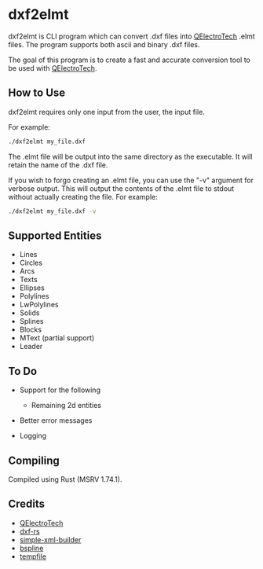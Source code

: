 # dxf2elmt
dxf2elmt is CLI program which can convert .dxf files into [QElectroTech](https://qelectrotech.org/) .elmt files. The program supports both ascii and binary .dxf files.

The goal of this program is to create a fast and accurate conversion tool to be used with [QElectroTech](https://qelectrotech.org/).

## How to Use
dxf2elmt requires only one input from the user, the input file.

For example:

```bash
./dxf2elmt my_file.dxf
```

The .elmt file will be output into the same directory as the executable. It will retain the name of the .dxf file.

If you wish to forgo creating an .elmt file, you can use the "-v" argument for verbose output. This will output the contents of the .elmt file to stdout without actually creating the file. For example:

```bash
./dxf2elmt my_file.dxf -v
```

## Supported Entities

* Lines
* Circles
* Arcs
* Texts
* Ellipses
* Polylines
* LwPolylines
* Solids
* Splines
* Blocks
* MText (partial support)
* Leader

## To Do

* Support for the following
    * Remaining 2d entities

* Better error messages
* Logging

## Compiling

Compiled using Rust (MSRV 1.74.1).

## Credits

* [QElectroTech](https://qelectrotech.org/)
* [dxf-rs](https://github.com/IxMilia/dxf-rs)
* [simple-xml-builder](https://github.com/Accelbread/simple-xml-builder)
* [bspline](https://github.com/Twinklebear/bspline)
* [tempfile](https://github.com/Stebalien/tempfile)
